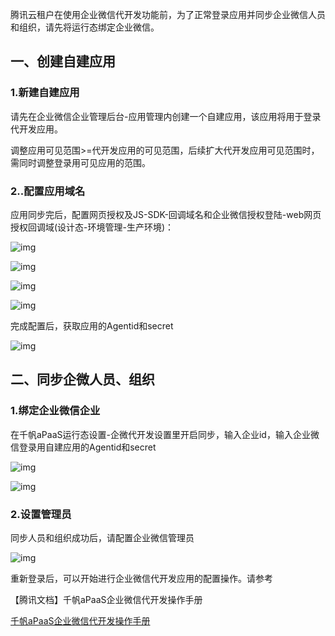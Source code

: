 腾讯云租户在使用企业微信代开发功能前，为了正常登录应用并同步企业微信人员和组织，请先将运行态绑定企业微信。

## **一、创建自建应用**

### **1.新建自建应用**

请先在企业微信企业管理后台-应用管理内创建一个自建应用，该应用将用于登录代开发应用。

调整应用可见范围>=代开发应用的可见范围，后续扩大代开发应用可见范围时，需同时调整登录用可见应用的范围。

### **2..配置应用域名**

应用同步完后，配置网页授权及JS-SDK-回调域名和企业微信授权登陆-web网页授权回调域(设计态-环境管理-生产环境)：

![img](https://docimg1.docs.qq.com/image/78TpSYEyp8hJi38bZAel_w.png?w=992&h=506)

![img](https://docimg7.docs.qq.com/image/3gBekk0vHt71qNDALCxSIw.png?w=1272&h=884)

![img](https://docimg5.docs.qq.com/image/HpuUSt2GCwMnHiUktgWEQw.png?w=744&h=631)     

![img](https://docimg4.docs.qq.com/image/8JgQhdDCG0IkzdUx6uKuMg.png?w=1126&h=543)        

完成配置后，获取应用的Agentid和secret

![img](https://docimg10.docs.qq.com/image/NU8VkpYLBIcszpMon8pv8Q.png?w=1280&h=270.71729957805906)        

## **二、同步企微人员、组织**

### **1.绑定企业微信企业**

在千帆aPaaS运行态设置-企微代开发设置里开启同步，输入企业id，输入企业微信登录用自建应用的Agentid和secret

![img](https://docimg1.docs.qq.com/image/pF-ExeMYRaoDwzRyvN1qAw.png?w=1280&h=590.151594354417)

![img](https://docimg3.docs.qq.com/image/Q-vWQRDH7Wy4LhpWJj3x5Q.png?w=1280&h=590.9233176838811)

### **2.设置管理员**

同步人员和组织成功后，请配置企业微信管理员

![img](https://docimg7.docs.qq.com/image/MotLld5y_WM71YaKcvBg3Q.png?w=1280&h=588.2524778299427)        

重新登录后，可以开始进行企业微信代开发应用的配置操作。请参考

【腾讯文档】千帆aPaaS企业微信代开发操作手册

[千帆aPaaS企业微信代开发操作手册](https://docs.qq.com/doc/DQlFVRGNUWk9vUU1k)